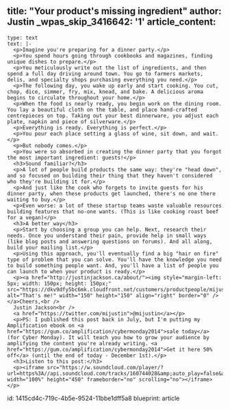 title: "Your product's missing ingredient"
author: Justin
_wpas_skip_3416642: '1'
article_content:
  -
    type: text
    text: |-
      <p>Imagine you're preparing for a dinner party.</p>
      <p>You spend hours going through cookbooks and magazines, finding unique dishes to prepare.</p>
      <p>You meticulously write out the list of ingredients, and then spend a full day driving around town. You go to farmers markets, delis, and specialty shops purchasing everything you need.</p>
      <p>The following day, you wake up early and start cooking. You cut, chop, dice, simmer, fry, mix, knead, and bake. A delicious aroma begins to circulate throughout your home.</p>
      <p>When the food is nearly ready, you begin work on the dining room. You lay a beautiful cloth on the table, and place hand-crafted centrepieces on top. Taking out your best dinnerware, you adjust each plate, napkin and piece of silverware.</p>
      <p>Everything is ready. Everything is perfect.</p>
      <p>You pour each place setting a glass of wine, sit down, and wait.</p>
      <p>But nobody comes.</p>
      <p>You were so absorbed in creating the dinner party that you forgot the most important ingredient: guests!</p>
      <h3>Sound familiar?</h3>
      <p>A lot of people build products the same way: they're "head down", and so focused on building their thing that they haven't considered who they're building it for.</p>
      <p>And just like the cook who forgets to invite guests for his dinner party, when these products get launched, there's no one there waiting to buy.</p>
      <p>Even worse: a lot of these startup teams waste valuable resources building features that no-one wants. (This is like cooking roast beef for a vegan)</p>
      <h3>A better way</h3>
      <p>Start by choosing a group you can help. Next, research their needs. Once you understand their pain, provide help in small ways (like blog posts and answering questions on forums). And all along, build your mailing list.</p>
      <p>Using this approach, you'll eventually find a big "hair on fire" type of problem that you can solve. You'll have the knowledge you need to build something people want. And, you'll have a list of people you can launch to when your product is ready.</p>
      <p><a href="http://justinjackson.ca/about/"><img style="margin-left: 5px; width: 150px; height: 150px;" src="https://dkv9dfy5bc6mk.cloudfront.net/customers/productpeople/mijustin.png" alt="That's me!" width="150" height="150" align="right" border="0" /></a>Cheers,<br />
      Justin Jackson<br />
      <a href="https://twitter.com/mijustin">@mijustin</a></p>
      <p>PS: I published this post back in July, but I'm putting my Amplification ebook on <a href="https://gum.co/amplification/cybermonday2014">sale today</a> (for Cyber Monday). It will teach you how to grow your audience by amplifying the content you're already writing. <a href="https://gum.co/amplification/cybermonday2014">Get it here 50% off</a> (until the end of today - December 1st).</p>
      <h3>Listen to this post:</h3>
      <p><iframe src="https://w.soundcloud.com/player/?url=https%3A//api.soundcloud.com/tracks/160744028&amp;auto_play=false&amp;hide_related=false&amp;show_comments=true&amp;show_user=true&amp;show_reposts=false&amp;visual=true" width="100%" height="450" frameborder="no" scrolling="no"></iframe></p>
id: 1415cd4c-719c-4b5e-9524-11bbe1dff5a8
blueprint: article
